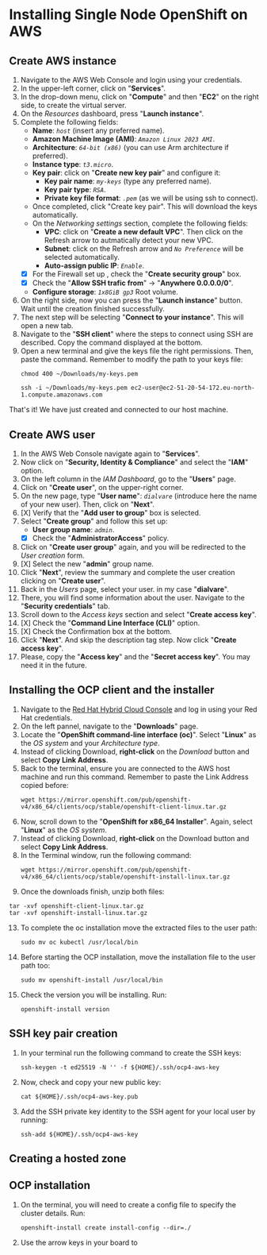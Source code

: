 # Installing Single Node OpenShift on AWS
## Create AWS instance
1. Navigate to the AWS Web Console and login using your credentials.
2. In the upper-left corner, click on "**Services**".
3. In the drop-down menu, click on "**Compute**" and then "**EC2**" on the right side, to create the virtual server.
4. On the *Resources* dashboard, press "**Launch instance**".
5. Complete the following fields:
   * **Name**: *`host`* (insert any preferred name).
   * **Amazon Machine Image (AMI)**: *`Amazon Linux 2023 AMI`*.
   * **Architecture**: *`64-bit (x86)`* (you can use Arm architecture if preferred).
   * **Instance type**: *`t3.micro`*.
   * **Key pair**: click on "**Create new key pair**" and configure it:
     * **Key pair name**: *`my-keys`* (type any preferred name).
     * **Key pair type**: *`RSA`*.
     * **Private key file format**: *`.pem`* (as we will be using ssh to connect).
   * Once completed, click "Create key pair". This will download the keys automatically.
   * On the *Networking settings* section, complete the following fields:
     * **VPC**: click on "**Create a new default VPC**". Then click on the Refresh arrow to autmatically detect your new VPC.
     * **Subnet**: click on the Refresh arrow and *`No Preference`* will be selected automatically.
     * **Auto-assign public IP**: *`Enable`*.
   * [X] For the Firewall set up , check the "**Create security group**" box.
   * [X] Check the "**Allow SSH trafic from**" -> "**Anywhere 0.0.0.0/0**".
   * **Configure storage**: *`1x8GiB gp3`* Root volume.
6. On the right side, now you can press the "**Launch instance**" button. Wait until the creation finished successfully.
7. The next step will be selecting "**Connect to your instance**". This will open a new tab. 
8. Navigate to the "**SSH client**" where the steps to connect using SSH are described. Copy the command displayed at the bottom.
9. Open a new terminal and give the keys file the right permissions. Then, paste the command. Remember to modify the path to your keys file:
    ```
    chmod 400 ~/Downloads/my-keys.pem
    ```
    ```
    ssh -i ~/Downloads/my-keys.pem ec2-user@ec2-51-20-54-172.eu-north-1.compute.amazonaws.com
    ```
That's it! We have just created and connected to our host machine. 

## Create AWS user
1. In the AWS Web Console navigate again to "**Services**".
2. Now click on "**Security, Identity & Compliance**" and select the "**IAM**" option.
3. On the left column in the *IAM Dashboard*, go to the "**Users**" page.
4. Click on "**Create user**", on the upper-right corner.
5. On the new page, type "**User name**": *`dialvare`* (introduce here the name of your new user). Then, click on "**Next**".
6. [X] Verify that the "**Add user to group**" box is selected.
6. Select "**Create group**" and follow this set up:
   * **User group name**: *`admin`*.
   * [X] Check the "**AdministratorAccess**" policy.
7. Click on "**Create user group**" again, and you will be redirected to the *User creation* form.
9. [X] Select the new "**admin**" group name.
8. Click "**Next**", review the summary and complete the user creation clicking on "**Create user**".
9. Back in the *Users* page, select your user. in my case "**dialvare**".
10. There, you will find some information about the user. Navigate to the "**Security credentials**" tab.
11. Scroll down to the *Access keys* section and select "**Create access key**".
12. [X] Check the "**Command Line Interface (CLI)**" option.
15. [X] Check the Confirmation box at the bottom.
12. Click "**Next**". And skip the description tag step. Now click "**Create access key**".
13. Please, copy the "**Access key**" and the "**Secret access key**". You may need it in the future.

## Installing the OCP client and the installer
1. Navigate to the [Red Hat Hybrid Cloud Console](https://console.redhat.com/openshift) and log in using your Red Hat credentials.
2. On the left pannel, navigate to the "**Downloads**" page.
3. Locate the "**OpenShift command-line interface (oc)**". Select "**Linux**" as the *OS system* and your *Architecture type*.
4. Instead of clicking Download, **right-click** on the *Download* button and select **Copy Link Address**.
5. Back to the terminal, ensure you are connected to the AWS host machine and run this command. Remember to paste the Link Address copied before:
   ```
   wget https://mirror.openshift.com/pub/openshift-v4/x86_64/clients/ocp/stable/openshift-client-linux.tar.gz
   ```
7. Now, scroll down to the "**OpenShift for x86_64 Installer**". Again, select "**Linux**" as the *OS system*.
8. Instead of clicking Download, **right-click** on the Download button and select **Copy Link Address**.
9. In the Terminal window, run the following command:
   ```
   wget https://mirror.openshift.com/pub/openshift-v4/x86_64/clients/ocp/stable/openshift-install-linux.tar.gz
   ```    
11. Once the downloads finish, unzip both files: 
   ```
   tar -xvf openshift-client-linux.tar.gz
   tar -xvf openshift-install-linux.tar.gz
   ``` 
13. To complete the oc installation move the extracted files to the user path:
    ``` 
    sudo mv oc kubectl /usr/local/bin
    ``` 
15. Before starting the OCP installation, move the installation file to the user path too:
    ``` 
    sudo mv openshift-install /usr/local/bin
    ```
16. Check the version you will be installing. Run: 
    ``` 
    openshift-install version
    ```

## SSH key pair creation
1. In your terminal run the following command to create the SSH keys:
   ```
   ssh-keygen -t ed25519 -N '' -f ${HOME}/.ssh/ocp4-aws-key
   ```
3. Now, check and copy your new public key:
   ```
   cat ${HOME}/.ssh/ocp4-aws-key.pub
   ```
5. Add the SSH private key identity to the SSH agent for your local user by running:
   ```
   ssh-add ${HOME}/.ssh/ocp4-aws-key
   ```

## Creating a hosted zone

## OCP installation
1. On the terminal, you will need to create a config file to specify the cluster details. Run:
   ```
   openshift-install create install-config --dir=./
   ```   
2. Use the arrow keys in your board to  
